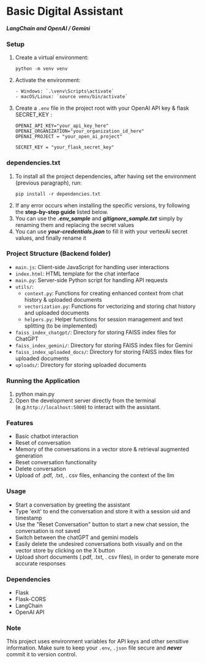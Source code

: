 # Basic Digital Assistant 
***LangChain and OpenAI / Gemini***

### Setup
1. Create a virtual environment:
   ```
   python -m venv venv
   ```
2. Activate the environment:
   ```
   - Windows: `.\venv\Scripts\activate`
   - macOS/Linux: `source venv/bin/activate`
   ```
3. Create a `.env` file in the project root with your OpenAI API key & flask SECRET_KEY :
   ```
   OPENAI_API_KEY="your_api_key_here"
   OPENAI_ORGANIZATION="your_organization_id_here"
   OPENAI_PROJECT = "your_open_ai_project"

   SECRET_KEY = "your_flask_secret_key"
   ```
### dependencies.txt
1. To install all the project dependencies, after having set the environment (previous paragraph), run:
   ```
   pip install -r dependencies.txt
   ```
3. If any error occurs when installing the specific versions, try following the **step-by-step guide** listed below.
4. You can use the ***.env_sample*** and ***gitignore_sample.txt*** simply by renaming them and replacing the secret values
5. You can use ***your-credentials.json*** to fill it with your vertexAi secret values, and finally rename it 

### Project Structure (Backend folder)

- `main.js`: Client-side JavaScript for handling user interactions
- `index.html`: HTML template for the chat interface
- `main.py`: Server-side Python script for handling API requests
- `utils/`:
  - `context.py`: Functions for creating enhanced context from chat history & uploaded documents
  - `vectorization.py`: Functions for vectorizing and storing chat history and uploaded documents
  - `helpers.py`: Helper functions for session management and text splitting (to be implemented)
- `faiss_index_chatgpt/`: Directory for storing FAISS index files for ChatGPT
- `faiss_index_gemini/`: Directory for storing FAISS index files for Gemini
- `faiss_index_uploaded_docs/`: Directory for storing FAISS index files for uploaded documents
- `uploads/`: Directory for storing uploaded documents

### Running the Application
1. python main.py
2. Open the development server directly from the terminal (e.g.`http://localhost:5000`) to interact with the assistant.

### Features
- Basic chatbot interaction
- Reset of conversation
- Memory of the conversations in a vector store & retrieval augmented generation
- Reset conversation functionality
- Delete conversation
- Upload of .pdf, .txt, . csv files, enhancing the context of the llm

### Usage
- Start a conversation by greeting the assistant
- Type 'exit' to end the conversation and store it with a session uid and timestamp
- Use the "Reset Conversation" button to start a new chat session, the conversation is not saved
- Switch between the chatGPT and gemini models
- Easily delete the undesired conversations both visually and on the vector store by clicking on the X button 
- Upload short documents (.pdf, .txt, . csv files), in order to generate more accurate responses

### Dependencies
- Flask
- Flask-CORS
- LangChain
- OpenAI API

### Note
This project uses environment variables for API keys and other sensitive information. Make sure to keep your `.env`, `.json` file secure and ***never*** commit it to version control.

